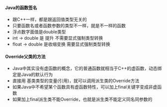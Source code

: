 
#### Java的函数签名
* 跟C++一样，都是跟返回值类型无关的
* 只要函数名或者函数参数的类型不一样，就是不一样的函数
* 浮点数字面值是double类型
* int -> double 是 提升  不需要显式强制类型转换 
* float -> double 是收缩变换  需要显式强制类型转换 


#### Override父类的方法
* Java中其实没有虚函数的概念，它的普通函数就相当于C++的虚函数，动态绑定是Java的默认行为
* 直接用 基类类型的变量(引用)，就可以调用派生类的Override方法
* 如果Java中不希望某个函数具有虚函数特性，可以加上final关键字变成非虚函数
* 如果加上final派生类不能Override，也就是派生类不能定义同名同参数的
